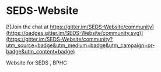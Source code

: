 # SEDS-Website

[![Join the chat at https://gitter.im/SEDS-Website/community](https://badges.gitter.im/SEDS-Website/community.svg)](https://gitter.im/SEDS-Website/community?utm_source=badge&utm_medium=badge&utm_campaign=pr-badge&utm_content=badge)

Website for SEDS , BPHC
